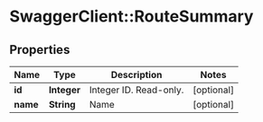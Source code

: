 # SwaggerClient::RouteSummary

## Properties
Name | Type | Description | Notes
------------ | ------------- | ------------- | -------------
**id** | **Integer** | Integer ID. Read-only. | [optional] 
**name** | **String** | Name | [optional] 


